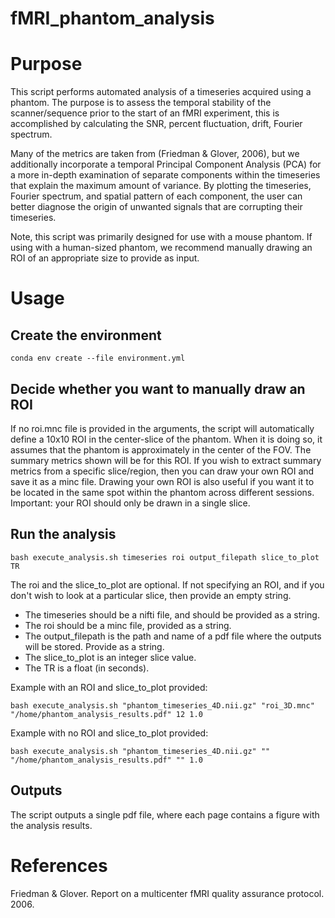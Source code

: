 # fMRI_phantom_analysis
# **Purpose**
This script performs automated analysis of a timeseries acquired using a phantom. The purpose is to assess the temporal stability of the scanner/sequence prior to the start of an fMRI experiment, this is accomplished by calculating the SNR, percent fluctuation, drift, Fourier spectrum.

 Many of the metrics are taken from (Friedman & Glover, 2006), but we additionally incorporate a temporal Principal Component Analysis (PCA) for a more in-depth examination of separate components within the timeseries that explain the maximum amount of variance. By plotting the timeseries, Fourier spectrum, and spatial pattern of each component, the user can better diagnose the origin of unwanted signals that are corrupting their timeseries.

 Note, this script was primarily designed for use with a mouse phantom. If using with a human-sized phantom, we recommend manually drawing an ROI of an appropriate size to provide as input.

# **Usage** 

## Create the environment
`conda env create --file environment.yml`

## Decide whether you want to manually draw an ROI
If no roi.mnc file is provided in the arguments, the script will automatically define a 10x10 ROI in the center-slice of the phantom. When it is doing so, it assumes that the phantom is approximately in the center of the FOV. The summary metrics shown will be for this ROI. If you wish to extract summary metrics from a specific slice/region, then you can draw your own ROI and save it as a minc file. Drawing your own ROI is also useful if you want it to be located in the same spot within the phantom across different sessions. Important: your ROI should only be drawn in a single slice.

## Run the analysis
`bash execute_analysis.sh timeseries roi output_filepath slice_to_plot TR `

The roi and the slice_to_plot are optional. If not specifying an ROI, and if you don't wish to look at a particular slice, then provide an empty string. 
* The timeseries should be a nifti file, and should be provided as a string. 
* The roi should be a minc file, provided as a string. 
* The output_filepath is the path and name of a pdf file where the outputs will be stored. Provide as a string.
* The slice_to_plot is an integer slice value. 
* The TR is a float (in seconds). 

Example with an ROI and slice_to_plot provided:

`bash execute_analysis.sh "phantom_timeseries_4D.nii.gz" "roi_3D.mnc" "/home/phantom_analysis_results.pdf" 12 1.0`

Example with no ROI and slice_to_plot provided:

`bash execute_analysis.sh "phantom_timeseries_4D.nii.gz" "" "/home/phantom_analysis_results.pdf" "" 1.0`

## Outputs
The script outputs a single pdf file, where each page contains a figure with the analysis results.

# **References**
Friedman & Glover. Report on a multicenter fMRI quality assurance protocol. 2006.
